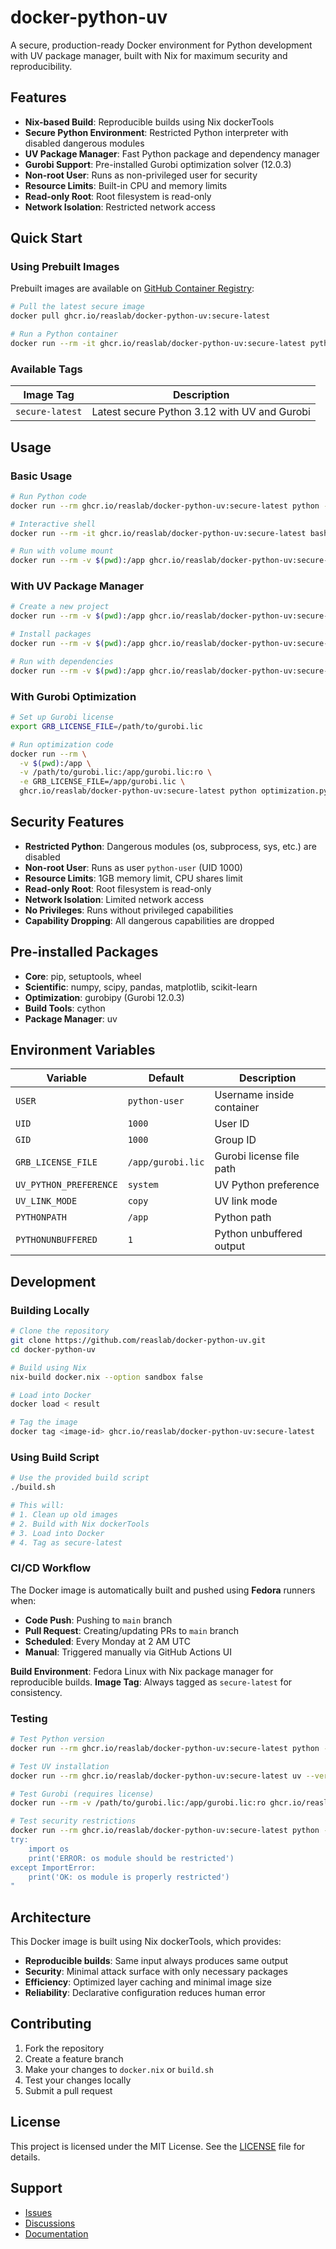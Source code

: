 # docker-python-uv

A secure, production-ready Docker environment for Python development with UV package manager, built with Nix for maximum security and reproducibility.

## Features

- **Nix-based Build**: Reproducible builds using Nix dockerTools
- **Secure Python Environment**: Restricted Python interpreter with disabled dangerous modules
- **UV Package Manager**: Fast Python package and dependency manager
- **Gurobi Support**: Pre-installed Gurobi optimization solver (12.0.3)
- **Non-root User**: Runs as non-privileged user for security
- **Resource Limits**: Built-in CPU and memory limits
- **Read-only Root**: Root filesystem is read-only
- **Network Isolation**: Restricted network access

## Quick Start

### Using Prebuilt Images

Prebuilt images are available on [GitHub Container Registry](https://github.com/reaslab/docker-python-uv/pkgs/container/docker-python-uv):

```bash
# Pull the latest secure image
docker pull ghcr.io/reaslab/docker-python-uv:secure-latest

# Run a Python container
docker run --rm -it ghcr.io/reaslab/docker-python-uv:secure-latest python --version
```

### Available Tags

| Image Tag | Description |
|-----------|-------------|
| `secure-latest` | Latest secure Python 3.12 with UV and Gurobi |

## Usage

### Basic Usage

```bash
# Run Python code
docker run --rm ghcr.io/reaslab/docker-python-uv:secure-latest python -c "print('Hello, World!')"

# Interactive shell
docker run --rm -it ghcr.io/reaslab/docker-python-uv:secure-latest bash

# Run with volume mount
docker run --rm -v $(pwd):/app ghcr.io/reaslab/docker-python-uv:secure-latest python /app/script.py
```

### With UV Package Manager

```bash
# Create a new project
docker run --rm -v $(pwd):/app ghcr.io/reaslab/docker-python-uv:secure-latest uv init my-project

# Install packages
docker run --rm -v $(pwd):/app ghcr.io/reaslab/docker-python-uv:secure-latest uv add numpy pandas

# Run with dependencies
docker run --rm -v $(pwd):/app ghcr.io/reaslab/docker-python-uv:secure-latest uv run python script.py
```

### With Gurobi Optimization

```bash
# Set up Gurobi license
export GRB_LICENSE_FILE=/path/to/gurobi.lic

# Run optimization code
docker run --rm \
  -v $(pwd):/app \
  -v /path/to/gurobi.lic:/app/gurobi.lic:ro \
  -e GRB_LICENSE_FILE=/app/gurobi.lic \
  ghcr.io/reaslab/docker-python-uv:secure-latest python optimization.py
```

## Security Features

- **Restricted Python**: Dangerous modules (os, subprocess, sys, etc.) are disabled
- **Non-root User**: Runs as user `python-user` (UID 1000)
- **Resource Limits**: 1GB memory limit, CPU shares limit
- **Read-only Root**: Root filesystem is read-only
- **Network Isolation**: Limited network access
- **No Privileges**: Runs without privileged capabilities
- **Capability Dropping**: All dangerous capabilities are dropped

## Pre-installed Packages

- **Core**: pip, setuptools, wheel
- **Scientific**: numpy, scipy, pandas, matplotlib, scikit-learn
- **Optimization**: gurobipy (Gurobi 12.0.3)
- **Build Tools**: cython
- **Package Manager**: uv

## Environment Variables

| Variable | Default | Description |
|----------|---------|-------------|
| `USER` | `python-user` | Username inside container |
| `UID` | `1000` | User ID |
| `GID` | `1000` | Group ID |
| `GRB_LICENSE_FILE` | `/app/gurobi.lic` | Gurobi license file path |
| `UV_PYTHON_PREFERENCE` | `system` | UV Python preference |
| `UV_LINK_MODE` | `copy` | UV link mode |
| `PYTHONPATH` | `/app` | Python path |
| `PYTHONUNBUFFERED` | `1` | Python unbuffered output |

## Development

### Building Locally

```bash
# Clone the repository
git clone https://github.com/reaslab/docker-python-uv.git
cd docker-python-uv

# Build using Nix
nix-build docker.nix --option sandbox false

# Load into Docker
docker load < result

# Tag the image
docker tag <image-id> ghcr.io/reaslab/docker-python-uv:secure-latest
```

### Using Build Script

```bash
# Use the provided build script
./build.sh

# This will:
# 1. Clean up old images
# 2. Build with Nix dockerTools
# 3. Load into Docker
# 4. Tag as secure-latest
```

### CI/CD Workflow

The Docker image is automatically built and pushed using **Fedora** runners when:

- **Code Push**: Pushing to `main` branch
- **Pull Request**: Creating/updating PRs to `main` branch
- **Scheduled**: Every Monday at 2 AM UTC
- **Manual**: Triggered manually via GitHub Actions UI

**Build Environment**: Fedora Linux with Nix package manager for reproducible builds.
**Image Tag**: Always tagged as `secure-latest` for consistency.

### Testing

```bash
# Test Python version
docker run --rm ghcr.io/reaslab/docker-python-uv:secure-latest python --version

# Test UV installation
docker run --rm ghcr.io/reaslab/docker-python-uv:secure-latest uv --version

# Test Gurobi (requires license)
docker run --rm -v /path/to/gurobi.lic:/app/gurobi.lic:ro ghcr.io/reaslab/docker-python-uv:secure-latest python -c "import gurobipy; print('Gurobi available')"

# Test security restrictions
docker run --rm ghcr.io/reaslab/docker-python-uv:secure-latest python -c "
try:
    import os
    print('ERROR: os module should be restricted')
except ImportError:
    print('OK: os module is properly restricted')
"
```

## Architecture

This Docker image is built using Nix dockerTools, which provides:

- **Reproducible builds**: Same input always produces same output
- **Security**: Minimal attack surface with only necessary packages
- **Efficiency**: Optimized layer caching and minimal image size
- **Reliability**: Declarative configuration reduces human error

## Contributing

1. Fork the repository
2. Create a feature branch
3. Make your changes to `docker.nix` or `build.sh`
4. Test your changes locally
5. Submit a pull request

## License

This project is licensed under the MIT License. See the [LICENSE](LICENSE) file for details.

## Support

- [Issues](https://github.com/reaslab/docker-python-uv/issues)
- [Discussions](https://github.com/reaslab/docker-python-uv/discussions)
- [Documentation](https://github.com/reaslab/docker-python-uv/wiki)
